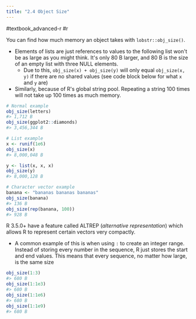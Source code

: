 ```yaml
---
title: "2.4 Object Size"
---
```

#textbook_advanced-r #r 

You can find how much memory an object takes with `lobstr::obj_size()`.
- Elements of lists are just references to values to the following list won't be as large as you might think. It's only 80 B larger, and 80 B is the size of an empty list with three NULL elements.
  - Due to this, `obj_size(x) + obj_size(y)` will only equal `obj_size(x, y)` if there are no shared values (see code block below for what `x` and `y` are)
- Similarly, because of R's global string pool. Repeating a string 100 times will not take up 100 times as much memory.

```r
# Normal example
obj_size(letters)
#> 1,712 B
obj_size(ggplot2::diamonds)
#> 3,456,344 B

# List example
x <- runif(1e6)
obj_size(x)
#> 8,000,048 B

y <- list(x, x, x)
obj_size(y)
#> 8,000,128 B

# Character vector example
banana <- "bananas bananas bananas"
obj_size(banana)
#> 136 B
obj_size(rep(banana, 100))
#> 928 B
```

R 3.5.0+ have a feature called ALTREP (*alternative representation*) which allows R to represent certain vectors very compactly. 
- A common example of this is when using `:` to create an integer range. Instead of storing every number in the sequence, R just stores the start and end values. This means that every sequence, no matter how large, is the same size

```r
obj_size(1:3)
#> 680 B
obj_size(1:1e3)
#> 680 B
obj_size(1:1e6)
#> 680 B
obj_size(1:1e9)
#> 680 B
```
